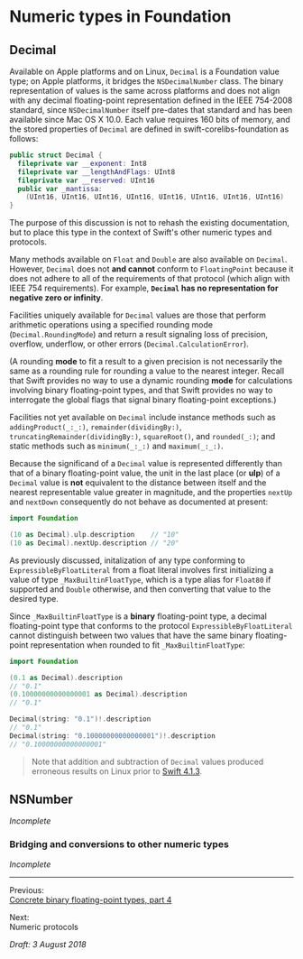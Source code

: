 Numeric types in Foundation
===========================

## Decimal

Available on Apple platforms and on Linux, `Decimal` is a Foundation value type;
on Apple platforms, it bridges the `NSDecimalNumber` class. The binary
representation of values is the same across platforms and does not align with
any decimal floating-point representation defined in the IEEE 754-2008 standard,
since `NSDecimalNumber` itself pre-dates that standard and has been available
since Mac OS X 10.0. Each value requires 160 bits of memory, and the stored
properties of `Decimal` are defined in swift-corelibs-foundation as follows:

```swift
public struct Decimal {
  fileprivate var __exponent: Int8
  fileprivate var __lengthAndFlags: UInt8
  fileprivate var __reserved: UInt16
  public var _mantissa:
    (UInt16, UInt16, UInt16, UInt16, UInt16, UInt16, UInt16, UInt16)
}
```

The purpose of this discussion is not to rehash the existing documentation, but
to place this type in the context of Swift's other numeric types and protocols.

Many methods available on `Float` and `Double` are also available on `Decimal`.
However, `Decimal` does not __and cannot__ conform to `FloatingPoint` because it
does not adhere to all of the requirements of that protocol (which align with
IEEE 754 requirements). For example, __`Decimal` has no representation for
negative zero or infinity__.

Facilities uniquely available for `Decimal` values are those that perform
arithmetic operations using a specified rounding mode (`Decimal.RoundingMode`)
and return a result signaling loss of precision, overflow, underflow, or other
errors (`Decimal.CalculationError`).

(A rounding __mode__ to fit a result to a given precision is not necessarily the
same as a rounding rule for rounding a value to the nearest integer. Recall that
Swift provides no way to use a dynamic rounding __mode__ for calculations
involving binary floating-point types, and that Swift provides no way to
interrogate the global flags that signal binary floating-point exceptions.)

Facilities not yet available on `Decimal` include instance methods such as
`addingProduct(_:_:)`, `remainder(dividingBy:)`,
`truncatingRemainder(dividingBy:)`, `squareRoot()`, and `rounded(_:)`; and
static methods such as `minimum(_:_:)` and `maximum(_:_:)`.

Because the significand of a `Decimal` value is represented differently than
that of a binary floating-point value, the unit in the last place (or __ulp__)
of a `Decimal` value is __not__ equivalent to the distance between itself and
the nearest representable value greater in magnitude, and the properties
`nextUp` and `nextDown` consequently do not behave as documented at present:

```swift
import Foundation

(10 as Decimal).ulp.description    // "10"
(10 as Decimal).nextUp.description // "20"
```

As previously discussed, initalization of any type conforming to
`ExpressibleByFloatLiteral` from a float literal involves first initializing a
value of type `_MaxBuiltinFloatType`, which is a type alias for `Float80` if
supported and `Double` otherwise, and then converting that value to the desired
type.

Since `_MaxBuiltinFloatType` is a __binary__ floating-point type, a decimal
floating-point type that conforms to the protocol `ExpressibleByFloatLiteral`
cannot distinguish between two values that have the same binary floating-point
representation when rounded to fit `_MaxBuiltinFloatType`:

```swift
import Foundation

(0.1 as Decimal).description
// "0.1"
(0.10000000000000001 as Decimal).description
// "0.1"

Decimal(string: "0.1")!.description
// "0.1"
Decimal(string: "0.10000000000000001")!.description
// "0.10000000000000001"
```

> Note that addition and subtraction of `Decimal` values produced erroneous
> results on Linux prior to [Swift 4.1.3][ref 19-1].

[ref 19-1]: https://bugs.swift.org/browse/SR-7650


## NSNumber

_Incomplete_

### Bridging and conversions to other numeric types

_Incomplete_

<!--

  https://github.com/apple/swift-evolution/blob/master/proposals/0139-bridge-nsnumber-and-nsvalue.md

  https://github.com/apple/swift-evolution/blob/master/proposals/0170-nsnumber_bridge.md

  https://github.com/apple/swift/commit/c358afe6555e5e32633e879f96a3664dc7a5f3dc#diff-390bd9aed62915ecd0c43c8d6ecf0e08

  https://github.com/apple/swift/commit/956e793ef0814c939ef150536e5d207914eefc91#diff-390bd9aed62915ecd0c43c8d6ecf0e08

  --

  https://forums.swift.org/t/bridging-for-swift-corelibs-foundation-on-linux/11994

  https://github.com/apple/swift/pull/16022/files

-->

---

Previous:  
[Concrete binary floating-point types, part 4](floating-point-part-4.md)

Next:  
Numeric protocols

_Draft: 3 August 2018_
